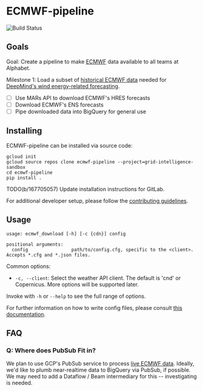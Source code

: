# ECMWF-pipeline

![Build Status](https://gitlab.com/google-pso/ais/grid_intelligence_ai/ecmwf/badges/master/pipeline.svg)

## Goals

Goal: Create a pipeline to make [ECMWF](https://www.ecmwf.int/) data available to all teams at Alphabet.

Milestone 1: Load a subset of [historical ECMWF data](https://www.ecmwf.int/en/forecasts/datasets/archive-datasets) needed for [DeepMind's wind energy-related forecasting](https://deepmind.com/blog/article/machine-learning-can-boost-value-wind-energy).
- [ ] Use MARs API to download ECMWF's HRES forecasts
- [ ] Download ECMWF's ENS forecasts
- [ ] Pipe downloaded data into BigQuery for general use

## Installing

ECMWF-pipeline can be installed via source code:
```
gcloud init
gcloud source repos clone ecmwf-pipeline --project=grid-intelligence-sandbox
cd ecmwf-pipeline
pip install .
```

TODO(b/167705057) Update installation instructions for GitLab.

For additional developer setup, please follow the [contributing guidelines](CONTRIBUTING.md).

## Usage
```
usage: ecmwf_download [-h] [-c {cdn}] config

positional arguments:
  config                path/to/config.cfg, specific to the <client>. Accepts *.cfg and *.json files.
```
Common options: 
* `-c, --client`: Select the weather API client. The default is 'cnd' or Copernicus. More options
will be supported later.

Invoke with `-h` or `--help` to see the full range of options.

For further information on how to write config files, please consult [this documentation](docs/Configuration.md).

## FAQ

### Q: Where does PubSub Fit in? 
We plan to use GCP's PubSub service to process [live ECMWF data](https://www.ecmwf.int/en/forecasts/datasets/catalogue-ecmwf-real-time-products). Ideally, we'd like to plumb near-realtime data to BigQuery
via PubSub, if possible. We may need to add a Dataflow / Beam intermediary for this -- investigating is needed.

